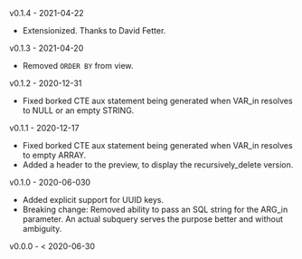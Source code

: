 v0.1.4 - 2021-04-22

  * Extensionized. Thanks to David Fetter.

v0.1.3 - 2021-04-20

  * Removed `ORDER BY` from view.

v0.1.2 - 2020-12-31

  * Fixed borked CTE aux statement being generated when VAR_in resolves to NULL or an empty STRING.

v0.1.1 - 2020-12-17

  * Fixed borked CTE aux statement being generated when VAR_in resolves to empty ARRAY.
  * Added a header to the preview, to display the recursively_delete version.

v0.1.0 - 2020-06-030

  * Added explicit support for UUID keys.
  * Breaking change: Removed ability to pass an SQL string for the ARG_in parameter. An actual
    subquery serves the purpose better and without ambiguity.

v0.0.0 - < 2020-06-30

